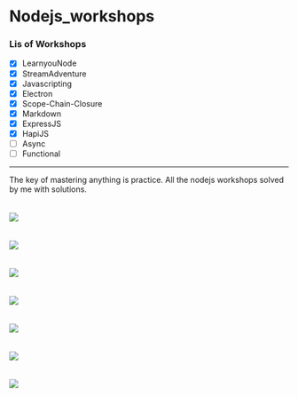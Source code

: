 # Nodejs_workshops
### Lis of Workshops
- [x] LearnyouNode
- [x] StreamAdventure
- [x] Javascripting
- [x] Electron
- [x] Scope-Chain-Closure
- [x] Markdown
- [x] ExpressJS
- [x] HapiJS
- [ ] Async
- [ ] Functional

---
The key of mastering anything is practice. All the nodejs workshops solved by me with solutions.
<br><br><br>
<image src="https://raw.githubusercontent.com/Umesh8Joshi/Nodejs_workshops/master/learnyounode/nodejs.png" align="center">
<br><br><br>
<image src="https://raw.githubusercontent.com/Umesh8Joshi/Nodejs_workshops/master/stream/stream.png" align="center">
<br><br><br>
<image src="https://raw.githubusercontent.com/Umesh8Joshi/Nodejs_workshops/master/javascripting/javascripting.png" align="center">
<br><br><br>
<image src="https://raw.githubusercontent.com/Umesh8Joshi/Nodejs_workshops/master/electron/electron.png" align="center">
<br><br><br>
<image src="https://raw.githubusercontent.com/Umesh8Joshi/Nodejs_workshops/master/scope-chain-closure/scope.png" align="center">
<br><br><br>
<image src="https://raw.githubusercontent.com/Umesh8Joshi/Nodejs_workshops/master/markdown/markdown.png" align="center">
<br><br><br>
<image src="https://raw.githubusercontent.com/Umesh8Joshi/Nodejs_workshops/master/expressJS/express.png" align="center">
